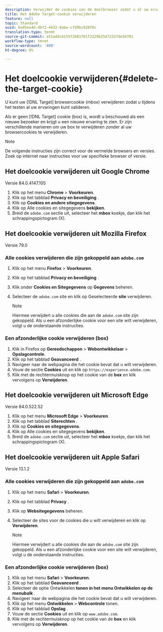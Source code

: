 ```yaml
---
description: Verwijder de cookies van de doelbrowser zodat u al uw ervaringen kunt valideren.
title: Het Adobe Target-cookie verwijderen
feature: null
topic: Standard
uuid: 6e95ee4d-dbf2-4432-8abe-cfd9bc928f0c
translation-type: tm+mt
source-git-commit: a51addc6155f2681f01f2329b25d72327de36701
workflow-type: tm+mt
source-wordcount: '409'
ht-degree: 0%

---
```



# Het doelcookie verwijderen{#delete-the-target-cookie}

U kunt uw [!DNL Target] browsercookie (mbox) verwijderen zodat u tijdens het testen al uw ervaringen kunt valideren.

Als er geen [!DNL Target] cookie (box) is, wordt u beschouwd als een nieuwe bezoeker en krijgt u een nieuwe ervaring te zien. Er zijn verschillende manieren om uw box te verwijderen zonder al uw browsercookies te verwijderen.

>[!NOTE]
>
>De volgende instructies zijn correct voor de vermelde browsers en versies. Zoek op internet naar instructies voor uw specifieke browser of versie.

## Het doelcookie verwijderen uit Google Chrome

Versie 84.0.4147.105

1. Klik op het menu **Chrome** > **Voorkeuren**.
1. Klik op het tabblad **Privacy en beveiliging** .
1. Klik op **Cookies en andere sitegegevens**.
1. Klik op Alle cookies en sitegegevens **bekijken**.
1. Breid de `adobe.com` sectie uit, selecteer het **mbox** koekje, dan klik het schrappingspictogram (X).

## Het doelcookie verwijderen uit Mozilla Firefox

Versie 79.0

### Alle cookies verwijderen die zijn gekoppeld aan `adobe.com`

1. Klik op het menu **Firefox** > **Voorkeuren**.
1. Klik op het tabblad **Privacy en beveiliging** .
1. Klik onder **Cookies en Sitegegevens** op **Gegevens** beheren.
1. Selecteer de `adobe.com` site en klik op Geselecteerde **site** verwijderen.

   >[!NOTE]
   >
   >Hiermee verwijdert u alle cookies die aan de `adobe.com` site zijn gekoppeld. Als u een afzonderlijke cookie voor een site wilt verwijderen, volgt u de onderstaande instructies.

### Een afzonderlijke cookie verwijderen (box)

1. Klik in Firefox op **Gereedschappen** > **Webontwikkelaar** > **Opslagcontrole**.
1. Klik op het tabblad **Geavanceerd** .
1. Navigeer naar de webpagina die het cookie bevat dat u wilt verwijderen.
1. Vouw de sectie **Cookies** uit en klik op `https://experience.adobe.com`.
1. Klik met de rechtermuisknop op het cookie van de **box** en klik vervolgens op **Verwijderen**.

## Het doelcookie verwijderen uit Microsoft Edge

Versie 84.0.522.52

1. Klik op het menu **Microsoft Edge** > **Voorkeuren**.
1. Klik op het tabblad **Siterechten** .
1. Klik op **Cookies en sitegegevens**.
1. Klik op Alle cookies en sitegegevens **bekijken**.
1. Breid de `adobe.com` sectie uit, selecteer het **mbox** koekje, dan klik het schrappingspictogram (X).

## Het doelcookie verwijderen uit Apple Safari

Versie 13.1.2

### Alle cookies verwijderen die zijn gekoppeld aan `adobe.com`

1. Klik op het menu **Safari** > **Voorkeuren**.
1. Klik op het tabblad **Privacy** .
1. Klik op **Websitegegevens** beheren.
1. Selecteer de sites voor de cookies die u wilt verwijderen en klik op **Verwijderen**.

   >[!NOTE]
   >
   >Hiermee verwijdert u alle cookies die aan de `adobe.com` site zijn gekoppeld. Als u een afzonderlijke cookie voor een site wilt verwijderen, volgt u de onderstaande instructies.

### Een afzonderlijke cookie verwijderen (box)

1. Klik op het menu **Safari** > **Voorkeuren**.
1. Klik op het tabblad **Geavanceerd** .
1. Selecteer de optie Ontwikkelen **tonen in het menu Ontwikkelen op de menubalk** .
1. Navigeer naar de webpagina die het cookie bevat dat u wilt verwijderen.
1. Klik op het menu **Ontwikkelen** > **Webcontrole** tonen.
1. Klik op het tabblad **Opslag** .
1. Vouw de sectie **Cookies** uit en klik op `www.adobe.com`.
1. Klik met de rechtermuisknop op het cookie van de **box** en klik vervolgens op **Verwijderen**.
